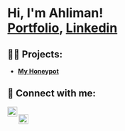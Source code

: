 <h1>Hi, I'm Ahliman! <br/><a href="https://ahlimany.github.io">Portfolio</a>, <a href="https://www.linkedin.com/in/ahliman-abbasov/">Linkedin</a></h1>

<h2>👨‍💻 Projects:</h2>

- <b>[My Honeypot](https://github.com/ahlimany/honeypot)</b>

<h2> 🤳 Connect with me:</h2>

[<img align="left" alt="Ahliman | Email" width="22px" src="https://www.flaticon.com/free-icon/gmail_5968534" />][mail]
<br>
[<img align="left" alt="Ahliman | LinkedIn" width="22px" src="https://cdn.jsdelivr.net/npm/simple-icons@v3/icons/linkedin.svg" />][linkedin]

[mail]: ahliman573@gmail.com
[linkedin]: https://linkedin.com/in/ahliman-abbasov
